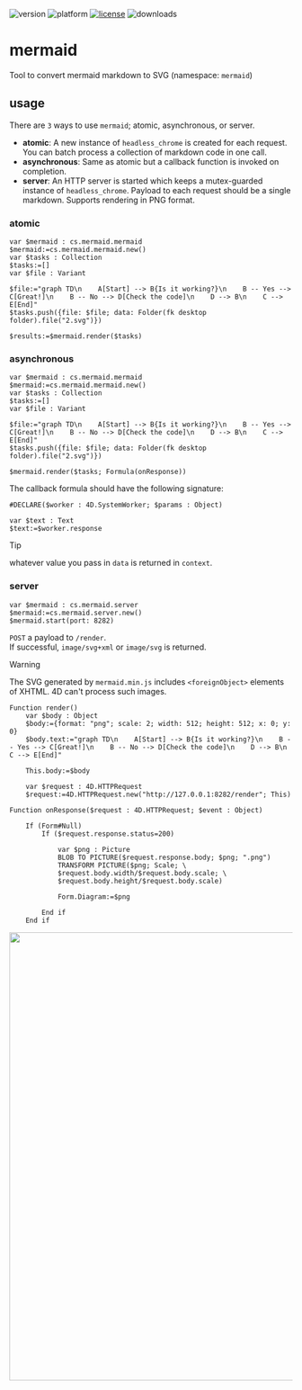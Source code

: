 ![version](https://img.shields.io/badge/version-20%2B-E23089)
![platform](https://img.shields.io/static/v1?label=platform&message=mac-intel%20|%20mac-arm%20|%20win-64&color=blue)
[![license](https://img.shields.io/github/license/miyako/mermaid)](LICENSE)
![downloads](https://img.shields.io/github/downloads/miyako/mermaid/total)

# mermaid
Tool to convert mermaid markdown to SVG (namespace: `mermaid`)

## usage

There are `3` ways to use `mermaid`; atomic, asynchronous, or server.

* **atomic**: A new instance of `headless_chrome` is created for each request. You can batch process a collection of markdown code in one call.
* **asynchronous**: Same as atomic but a callback function is invoked on completion.
* **server**: An HTTP server is started which keeps a mutex-guarded instance of `headless_chrome`. Payload to each request should be a single markdown. Supports rendering in PNG format.

### atomic

```4d
var $mermaid : cs.mermaid.mermaid
$mermaid:=cs.mermaid.mermaid.new()
var $tasks : Collection
$tasks:=[]
var $file : Variant

$file:="graph TD\n    A[Start] --> B{Is it working?}\n    B -- Yes --> C[Great!]\n    B -- No --> D[Check the code]\n    D --> B\n    C --> E[End]"
$tasks.push({file: $file; data: Folder(fk desktop folder).file("2.svg")})

$results:=$mermaid.render($tasks)
```

### asynchronous

```4d
var $mermaid : cs.mermaid.mermaid
$mermaid:=cs.mermaid.mermaid.new()
var $tasks : Collection
$tasks:=[]
var $file : Variant
	
$file:="graph TD\n    A[Start] --> B{Is it working?}\n    B -- Yes --> C[Great!]\n    B -- No --> D[Check the code]\n    D --> B\n    C --> E[End]"
$tasks.push({file: $file; data: Folder(fk desktop folder).file("2.svg")})

$mermaid.render($tasks; Formula(onResponse))
```

The callback formula should have the following signature:

```4d
#DECLARE($worker : 4D.SystemWorker; $params : Object)

var $text : Text
$text:=$worker.response
```

> [!TIP]
> whatever value you pass in `data` is returned in `context`.

### server

```4d
var $mermaid : cs.mermaid.server
$mermaid:=cs.mermaid.server.new()
$mermaid.start(port: 8282)
```

`POST` a payload to `/render`.  
If successful, `image/svg+xml` or `image/svg` is returned.

> [!WARNING]
> The SVG generated by `mermaid.min.js` includes `<foreignObject>` elements of XHTML. 4D can't process such images.

```4d
Function render()
	var $body : Object
	$body:={format: "png"; scale: 2; width: 512; height: 512; x: 0; y: 0}
	$body.text:="graph TD\n    A[Start] --> B{Is it working?}\n    B -- Yes --> C[Great!]\n    B -- No --> D[Check the code]\n    D --> B\n    C --> E[End]"
		
	This.body:=$body
		
	var $request : 4D.HTTPRequest
	$request:=4D.HTTPRequest.new("http://127.0.0.1:8282/render"; This)

Function onResponse($request : 4D.HTTPRequest; $event : Object)
	
	If (Form#Null)
		If ($request.response.status=200)
			
			var $png : Picture
			BLOB TO PICTURE($request.response.body; $png; ".png")
			TRANSFORM PICTURE($png; Scale; \
			$request.body.width/$request.body.scale; \
			$request.body.height/$request.body.scale)
			
			Form.Diagram:=$png

		End if 
	End if
```

<img width="1213" height="797" alt="" src="https://github.com/user-attachments/assets/b9b8fb4d-51b1-400d-be58-6e0dccdce35f" />
